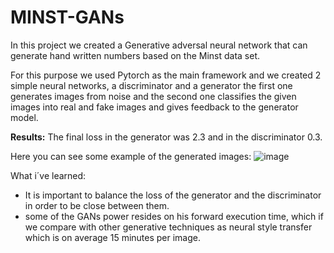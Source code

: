 # MINST-GANs
In this project we created a Generative adversal neural network that can generate hand written numbers based on the Minst data set.



For this purpose we used Pytorch as the main framework and we created 2 simple neural networks, a discriminator and a generator the first one generates images from noise and the second one classifies the given images into real and fake images and gives feedback to the generator model.

**Results:** The final loss in the generator was 2.3 and in the discriminator 0.3.

Here you can see some example of the generated images:
![image](https://user-images.githubusercontent.com/47577344/103835664-e2f34200-5054-11eb-9b7a-326564be2421.png)

What i´ve learned:
- It is important to balance the loss of the generator and the discriminator in order to be close between them.
- some of the GANs power resides on his forward execution time, which if we compare with other generative techniques as neural style transfer which is on average 15 minutes per image. 


